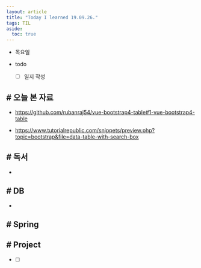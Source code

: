 ```yaml
---
layout: article
title: "Today I learned 19.09.26."
tags: TIL
aside:
  toc: true
---
```


- 목요일
- todo

  - [ ] 일지 작성



## # 오늘 본 자료

- https://github.com/rubanraj54/vue-bootstrap4-table#1-vue-bootstrap4-table

- https://www.tutorialrepublic.com/snippets/preview.php?topic=bootstrap&file=data-table-with-search-box

  

## # 독서

- 




## # DB

- 



## # Spring





## # Project

- [ ] 
